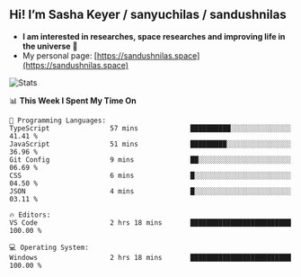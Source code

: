 ## Hi! I’m Sasha Keyer / sanyuchilas / sandushnilas

- **I am interested in researches, space researches and improving life in the universe 🌠**  
- My personal page: [https://sandushnilas.space](https://sandushnilas.space)

![Stats](https://github-readme-stats.vercel.app/api?username=sanyuchilas&show_icons=true&theme=react&hide=issues&count_private=true&layout=compact)

<!--START_SECTION:waka-->
📊 **This Week I Spent My Time On** 

```text
💬 Programming Languages: 
TypeScript               57 mins             ██████████░░░░░░░░░░░░░░░   41.41 % 
JavaScript               51 mins             █████████░░░░░░░░░░░░░░░░   36.96 % 
Git Config               9 mins              ██░░░░░░░░░░░░░░░░░░░░░░░   06.69 % 
CSS                      6 mins              █░░░░░░░░░░░░░░░░░░░░░░░░   04.50 % 
JSON                     4 mins              █░░░░░░░░░░░░░░░░░░░░░░░░   03.11 % 

🔥 Editors: 
VS Code                  2 hrs 18 mins       █████████████████████████   100.00 % 

💻 Operating System: 
Windows                  2 hrs 18 mins       █████████████████████████   100.00 % 
```


<!--END_SECTION:waka-->
